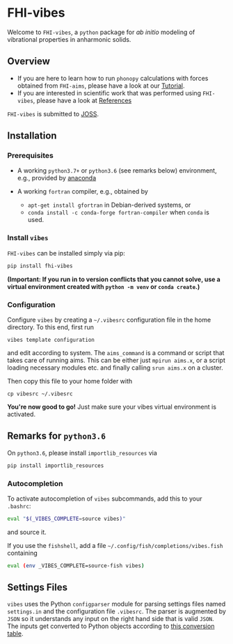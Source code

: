 FHI-vibes
===

Welcome to `FHI-vibes`, a `python` package for _ab initio_ modeling of vibrational properties in anharmonic solids.

## Overview

- If you are here to learn how to run `phonopy` calculations with forces obtained from `FHI-aims`, please have a look at our [Tutorial](Tutorial/0_intro.md).
- If you are interested in scientific work that was performed using `FHI-vibes`, please have a look at [References](References.md)

`FHI-vibes` is submitted to [JOSS](https://joss.theoj.org/).

## Installation

### Prerequisites

- A working `python3.7+` or `python3.6` (see remarks below) environment, e.g., provided by [anaconda](https://docs.conda.io/en/latest/miniconda.html)

- A working `fortran` compiler, e.g., obtained by
  
  - `apt-get install gfortran` in Debian-derived systems, or
  - `conda install -c conda-forge fortran-compiler` when `conda` is used.


### Install `vibes`

`FHI-vibes` can be installed simply via pip:

```bash
pip install fhi-vibes
```

**(Important: If you run in to version conflicts that you cannot solve, use a virtual environment created with `python -m venv` or `conda create`.)**

### Configuration

Configure `vibes` by creating a `~/.vibesrc` configuration file in the home directory. To this end, first run

```
vibes template configuration
```

and edit according to system. The `aims_command` is a command or script that takes care of running aims. This can be either just `mpirun aims.x`, or a script loading necessary modules etc. and finally calling `srun aims.x` on a cluster.

Then copy this file to your home folder with 

```
cp vibesrc ~/.vibesrc
```

**You're now good to go!** Just make sure your vibes virtual environment is activated.

## Remarks for `python3.6`

On `python3.6`, please install `importlib_resources` via 

```bash
pip install importlib_resources
```

### Autocompletion

To activate autocompletion of `vibes` subcommands, add this to your `.bashrc`:

```bash
eval "$(_VIBES_COMPLETE=source vibes)"
```

and source it.

If you use the `fishshell`, add a file `~/.config/fish/completions/vibes.fish` containing

```bash
eval (env _VIBES_COMPLETE=source-fish vibes)
```

## Settings Files

`vibes` uses the Python `configparser` module for parsing settings files named
`settings.in` and the configuration file `.vibesrc`. The
parser is augmented by `JSON` so it understands any input on the right hand side that is
valid `JSON`. The inputs get converted to Python objects according to [this conversion
table](https://realpython.com/python-json/#serializing-json).